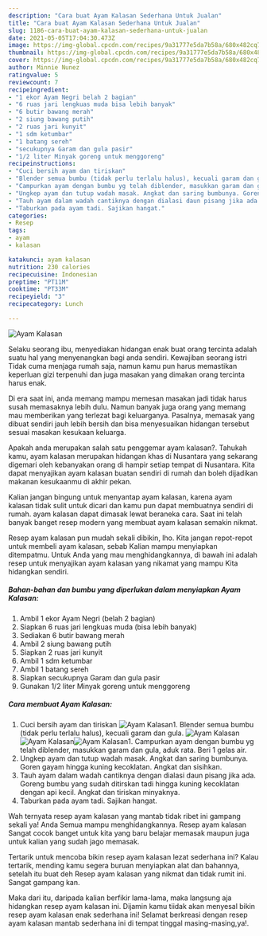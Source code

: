 ```yaml
---
description: "Cara buat Ayam Kalasan Sederhana Untuk Jualan"
title: "Cara buat Ayam Kalasan Sederhana Untuk Jualan"
slug: 1186-cara-buat-ayam-kalasan-sederhana-untuk-jualan
date: 2021-05-05T17:04:30.473Z
image: https://img-global.cpcdn.com/recipes/9a31777e5da7b58a/680x482cq70/ayam-kalasan-foto-resep-utama.jpg
thumbnail: https://img-global.cpcdn.com/recipes/9a31777e5da7b58a/680x482cq70/ayam-kalasan-foto-resep-utama.jpg
cover: https://img-global.cpcdn.com/recipes/9a31777e5da7b58a/680x482cq70/ayam-kalasan-foto-resep-utama.jpg
author: Minnie Nunez
ratingvalue: 5
reviewcount: 7
recipeingredient:
- "1 ekor Ayam Negri belah 2 bagian"
- "6 ruas jari lengkuas muda bisa lebih banyak"
- "6 butir bawang merah"
- "2 siung bawang putih"
- "2 ruas jari kunyit"
- "1 sdm ketumbar"
- "1 batang sereh"
- "secukupnya Garam dan gula pasir"
- "1/2 liter Minyak goreng untuk menggoreng"
recipeinstructions:
- "Cuci bersih ayam dan tiriskan"
- "Blender semua bumbu (tidak perlu terlalu halus), kecuali garam dan gula."
- "Campurkan ayam dengan bumbu yg telah diblender, masukkan garam dan gula, aduk rata. Beri 1 gelas air."
- "Ungkep ayam dan tutup wadah masak. Angkat dan saring bumbunya. Goren gayam hingga kuning kecoklatan. Angkat dan sisihkan."
- "Tauh ayam dalam wadah cantiknya dengan dialasi daun pisang jika ada. Goreng bumbu yang sudah ditirskan tadi hingga kuning kecoklatan dengan api kecil. Angkat dan tiriskan minyaknya."
- "Taburkan pada ayam tadi. Sajikan hangat."
categories:
- Resep
tags:
- ayam
- kalasan

katakunci: ayam kalasan 
nutrition: 230 calories
recipecuisine: Indonesian
preptime: "PT11M"
cooktime: "PT33M"
recipeyield: "3"
recipecategory: Lunch

---
```



![Ayam Kalasan](https://img-global.cpcdn.com/recipes/9a31777e5da7b58a/680x482cq70/ayam-kalasan-foto-resep-utama.jpg)

Selaku seorang ibu, menyediakan hidangan enak buat orang tercinta adalah suatu hal yang menyenangkan bagi anda sendiri. Kewajiban seorang istri Tidak cuma menjaga rumah saja, namun kamu pun harus memastikan keperluan gizi terpenuhi dan juga masakan yang dimakan orang tercinta harus enak.

Di era  saat ini, anda memang mampu memesan masakan jadi tidak harus susah memasaknya lebih dulu. Namun banyak juga orang yang memang mau memberikan yang terlezat bagi keluarganya. Pasalnya, memasak yang dibuat sendiri jauh lebih bersih dan bisa menyesuaikan hidangan tersebut sesuai masakan kesukaan keluarga. 



Apakah anda merupakan salah satu penggemar ayam kalasan?. Tahukah kamu, ayam kalasan merupakan hidangan khas di Nusantara yang sekarang digemari oleh kebanyakan orang di hampir setiap tempat di Nusantara. Kita dapat menyajikan ayam kalasan buatan sendiri di rumah dan boleh dijadikan makanan kesukaanmu di akhir pekan.

Kalian jangan bingung untuk menyantap ayam kalasan, karena ayam kalasan tidak sulit untuk dicari dan kamu pun dapat membuatnya sendiri di rumah. ayam kalasan dapat dimasak lewat beraneka cara. Saat ini telah banyak banget resep modern yang membuat ayam kalasan semakin nikmat.

Resep ayam kalasan pun mudah sekali dibikin, lho. Kita jangan repot-repot untuk membeli ayam kalasan, sebab Kalian mampu menyiapkan ditempatmu. Untuk Anda yang mau menghidangkannya, di bawah ini adalah resep untuk menyajikan ayam kalasan yang nikamat yang mampu Kita hidangkan sendiri.

<!--inarticleads1-->

##### Bahan-bahan dan bumbu yang diperlukan dalam menyiapkan Ayam Kalasan:

1. Ambil 1 ekor Ayam Negri (belah 2 bagian)
1. Siapkan 6 ruas jari lengkuas muda (bisa lebih banyak)
1. Sediakan 6 butir bawang merah
1. Ambil 2 siung bawang putih
1. Siapkan 2 ruas jari kunyit
1. Ambil 1 sdm ketumbar
1. Ambil 1 batang sereh
1. Siapkan secukupnya Garam dan gula pasir
1. Gunakan 1/2 liter Minyak goreng untuk menggoreng




<!--inarticleads2-->

##### Cara membuat Ayam Kalasan:

1. Cuci bersih ayam dan tiriskan
<img src="https://img-global.cpcdn.com/steps/39201260638cf2c3/160x128cq70/ayam-kalasan-langkah-memasak-1-foto.jpg" alt="Ayam Kalasan">1. Blender semua bumbu (tidak perlu terlalu halus), kecuali garam dan gula.
<img src="https://img-global.cpcdn.com/steps/89df39f290bfa8cc/160x128cq70/ayam-kalasan-langkah-memasak-2-foto.jpg" alt="Ayam Kalasan"><img src="https://img-global.cpcdn.com/steps/81919754febe89c3/160x128cq70/ayam-kalasan-langkah-memasak-2-foto.jpg" alt="Ayam Kalasan"><img src="https://img-global.cpcdn.com/steps/9fef6ebbe2bbc685/160x128cq70/ayam-kalasan-langkah-memasak-2-foto.jpg" alt="Ayam Kalasan">1. Campurkan ayam dengan bumbu yg telah diblender, masukkan garam dan gula, aduk rata. Beri 1 gelas air.
1. Ungkep ayam dan tutup wadah masak. Angkat dan saring bumbunya. Goren gayam hingga kuning kecoklatan. Angkat dan sisihkan.
1. Tauh ayam dalam wadah cantiknya dengan dialasi daun pisang jika ada. Goreng bumbu yang sudah ditirskan tadi hingga kuning kecoklatan dengan api kecil. Angkat dan tiriskan minyaknya.
1. Taburkan pada ayam tadi. Sajikan hangat.




Wah ternyata resep ayam kalasan yang mantab tidak ribet ini gampang sekali ya! Anda Semua mampu menghidangkannya. Resep ayam kalasan Sangat cocok banget untuk kita yang baru belajar memasak maupun juga untuk kalian yang sudah jago memasak.

Tertarik untuk mencoba bikin resep ayam kalasan lezat sederhana ini? Kalau tertarik, mending kamu segera buruan menyiapkan alat dan bahannya, setelah itu buat deh Resep ayam kalasan yang nikmat dan tidak rumit ini. Sangat gampang kan. 

Maka dari itu, daripada kalian berfikir lama-lama, maka langsung aja hidangkan resep ayam kalasan ini. Dijamin kamu tiidak akan menyesal bikin resep ayam kalasan enak sederhana ini! Selamat berkreasi dengan resep ayam kalasan mantab sederhana ini di tempat tinggal masing-masing,ya!.


